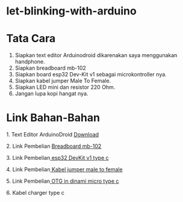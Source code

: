 # let-blinking-with-arduino

# Tata Cara
1. Siapkan text editor Arduinodroid dikarenakan saya menggunakan handphone.
2. Siapkan breadboard mb-102
3. Siapkan board esp32 Dev-Kit v1 sebagai microkontroller nya.
4. Siapkan kabel jumper Male To Female.
5. Siapkan LED mini dan resistor 220 Ohm.
6. Jangan lupa kopi hangat nya.

# Link Bahan-Bahan

<p>
 1. Text Editor ArduinoDroid  <a href="https://play.google.com/store/apps/details?id=name.antonsmirnov.android.arduinodroid2">Download</a>
</p>
<p>
 2. Link Pembelian  <a href="https://id.shp.ee/JnHJbYD">Breadboard mb-102</a>
</p>
<p>
 3. Link Pembelian<a href="https://id.shp.ee/fWBG4Wh">
   esp32 DevKit v1 type c
 </a>
</p>
<p>
 4. Link Pembelian<a href="https://id.shp.ee/JF91grb">
   Kabel jumper male to female
 </a>
</p>
<p>
 5. Link Pembelian<a href="https://id.shp.ee/JnHJbYD">
   OTG in dinami micro type c
 </a>
</p>
<p>
6. Kabel charger type c
</p>

